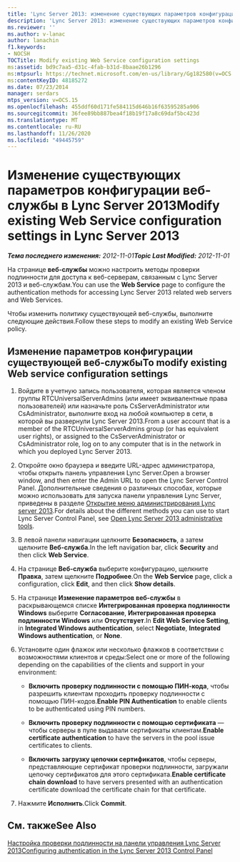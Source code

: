 ```yaml
---
title: 'Lync Server 2013: изменение существующих параметров конфигурации веб-службы'
description: 'Lync Server 2013: изменение существующих параметров конфигурации веб-службы.'
ms.reviewer: ''
ms.author: v-lanac
author: lanachin
f1.keywords:
- NOCSH
TOCTitle: Modify existing Web Service configuration settings
ms:assetid: bd9c7aa5-d31c-4fab-b31d-8baae26b1296
ms:mtpsurl: https://technet.microsoft.com/en-us/library/Gg182580(v=OCS.15)
ms:contentKeyID: 48185272
ms.date: 07/23/2014
manager: serdars
mtps_version: v=OCS.15
ms.openlocfilehash: 455ddf60d171fe584115d646b16f63595285a906
ms.sourcegitcommit: 36fee89bb887bea4f18b19f17a8c69daf5bc423d
ms.translationtype: MT
ms.contentlocale: ru-RU
ms.lasthandoff: 11/26/2020
ms.locfileid: "49445759"
---
```

# <a name="modify-existing-web-service-configuration-settings-in-lync-server-2013"></a><span data-ttu-id="4a309-103">Изменение существующих параметров конфигурации веб-службы в Lync Server 2013</span><span class="sxs-lookup"><span data-stu-id="4a309-103">Modify existing Web Service configuration settings in Lync Server 2013</span></span>

<div data-xmlns="http://www.w3.org/1999/xhtml">

<div class="topic" data-xmlns="http://www.w3.org/1999/xhtml" data-msxsl="urn:schemas-microsoft-com:xslt" data-cs="https://msdn.microsoft.com/">

<div data-asp="https://msdn2.microsoft.com/asp">



</div>

<div id="mainSection">

<div id="mainBody"><span data-ttu-id="4a309-104">

<span> </span></span><span class="sxs-lookup"><span data-stu-id="4a309-104">

<span> </span></span></span>

<span data-ttu-id="4a309-105">_**Тема последнего изменения:** 2012-11-01_</span><span class="sxs-lookup"><span data-stu-id="4a309-105">_**Topic Last Modified:** 2012-11-01_</span></span>

<span data-ttu-id="4a309-106">На странице **веб-службы** можно настроить методы проверки подлинности для доступа к веб-серверам, связанным с Lync Server 2013 и веб-службам.</span><span class="sxs-lookup"><span data-stu-id="4a309-106">You can use the **Web Service** page to configure the authentication methods for accessing Lync Server 2013 related web servers and Web Services.</span></span>

<span data-ttu-id="4a309-107">Чтобы изменить политику существующей веб-службы, выполните следующие действия.</span><span class="sxs-lookup"><span data-stu-id="4a309-107">Follow these steps to modify an existing Web Service policy.</span></span>

<div>

## <a name="to-modify-existing-web-service-configuration-settings"></a><span data-ttu-id="4a309-108">Изменение параметров конфигурации существующей веб-службы</span><span class="sxs-lookup"><span data-stu-id="4a309-108">To modify existing Web service configuration settings</span></span>

1.  <span data-ttu-id="4a309-109">Войдите в учетную запись пользователя, которая является членом группы RTCUniversalServerAdmins (или имеет эквивалентные права пользователей) или назначьте роль CsServerAdministrator или CsAdministrator, выполните вход на любой компьютер в сети, в которой вы развернули Lync Server 2013.</span><span class="sxs-lookup"><span data-stu-id="4a309-109">From a user account that is a member of the RTCUniversalServerAdmins group (or has equivalent user rights), or assigned to the CsServerAdministrator or CsAdministrator role, log on to any computer that is in the network in which you deployed Lync Server 2013.</span></span>

2.  <span data-ttu-id="4a309-110">Откройте окно браузера и введите URL-адрес администратора, чтобы открыть панель управления Lync Server.</span><span class="sxs-lookup"><span data-stu-id="4a309-110">Open a browser window, and then enter the Admin URL to open the Lync Server Control Panel.</span></span> <span data-ttu-id="4a309-111">Дополнительные сведения о различных способах, которые можно использовать для запуска панели управления Lync Server, приведены в разделе [Открытие меню администрирования Lync server 2013](lync-server-2013-open-lync-server-administrative-tools.md).</span><span class="sxs-lookup"><span data-stu-id="4a309-111">For details about the different methods you can use to start Lync Server Control Panel, see [Open Lync Server 2013 administrative tools](lync-server-2013-open-lync-server-administrative-tools.md).</span></span>

3.  <span data-ttu-id="4a309-112">В левой панели навигации щелкните **Безопасность**, а затем щелкните **Веб-служба**.</span><span class="sxs-lookup"><span data-stu-id="4a309-112">In the left navigation bar, click **Security** and then click **Web Service**.</span></span>

4.  <span data-ttu-id="4a309-113">На странице **Веб-служба** выберите конфигурацию, щелкните **Правка**, затем щелкните **Подробнее**.</span><span class="sxs-lookup"><span data-stu-id="4a309-113">On the **Web Service** page, click a configuration, click **Edit**, and then click **Show details**.</span></span>

5.  <span data-ttu-id="4a309-114">На странице **Изменение параметров веб-службы** в раскрывающемся списке **Интегрированная проверка подлинности Windows** выберите **Согласование**, **Интегрированная проверка подлинности Windows** или **Отсутствует**.</span><span class="sxs-lookup"><span data-stu-id="4a309-114">In **Edit Web Service Setting**, in **Integrated Windows authentication**, select **Negotiate**, **Integrated Windows authentication**, or **None**.</span></span>

6.  <span data-ttu-id="4a309-115">Установите один флажок или несколько флажков в соответствии с возможностями клиентов и среды:</span><span class="sxs-lookup"><span data-stu-id="4a309-115">Select one or more of the following depending on the capabilities of the clients and support in your environment:</span></span>
    
      - <span data-ttu-id="4a309-116">**Включить проверку подлинности с помощью ПИН-кода**, чтобы разрешить клиентам проходить проверку подлинности с помощью ПИН-кодов.</span><span class="sxs-lookup"><span data-stu-id="4a309-116">**Enable PIN Authentication** to enable clients to be authenticated using PIN numbers.</span></span>
    
      - <span data-ttu-id="4a309-117">**Включить проверку подлинности с помощью сертификата** — чтобы серверы в пуле выдавали сертификаты клиентам.</span><span class="sxs-lookup"><span data-stu-id="4a309-117">**Enable certificate authentication** to have the servers in the pool issue certificates to clients.</span></span>
    
      - <span data-ttu-id="4a309-118">**Включить загрузку цепочки сертификатов**, чтобы серверы, представляющие сертификат проверки подлинности, загружали цепочку сертификатов для этого сертификата.</span><span class="sxs-lookup"><span data-stu-id="4a309-118">**Enable certificate chain download** to have servers presented with an authentication certificate download the certificate chain for that certificate.</span></span>

7.  <span data-ttu-id="4a309-119">Нажмите **Исполнить**.</span><span class="sxs-lookup"><span data-stu-id="4a309-119">Click **Commit**.</span></span>

</div>

<div>

## <a name="see-also"></a><span data-ttu-id="4a309-120">См. также</span><span class="sxs-lookup"><span data-stu-id="4a309-120">See Also</span></span>


[<span data-ttu-id="4a309-121">Настройка проверки подлинности на панели управления Lync Server 2013</span><span class="sxs-lookup"><span data-stu-id="4a309-121">Configuring authentication in the Lync Server 2013 Control Panel</span></span>](lync-server-2013-configuring-authentication-in-the-lync-server-control-panel.md)  
  

<span data-ttu-id="4a309-122"></div>

</div>

<span> </span>

</div>

</div>

</span><span class="sxs-lookup"><span data-stu-id="4a309-122"></div>

</div>

<span> </span>

</div>

</div>

</span></span></div>

